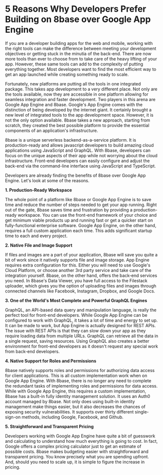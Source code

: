# 5 Reasons Why Developers Prefer Building on 8base over Google App Engine

If you are a developer building apps for the web and mobile, working with the right tools can make the difference between meeting your development objectives or getting stuck in the minutia of the back-end. There are now more tools than ever to choose from to take care of the heavy lifting of your app. However, these same tools can add to the complexity of putting everything together. Most developers want to find the most efficient way to get an app launched while creating something ready to scale.

Fortunately, new platforms are putting all the tools in one integrated package. This takes app development to a very different place. Not only are the tools available, now they are accessible in one platform allowing for seamless integration and faster development. Two players in this arena are Google App Engine and 8base. Google's App Engine comes with the distinction of being developed by the internet giant. It certainly brought a new level of integrated tools to the app development space. However, it is not the only option available. 8base takes a new approach, starting from scratch, they created the best possible platform to provide the essential components of an application's infrastructure.

8base is a unique serverless backend-as-a-service platform. It is production-ready and allows javascript developers to build amazing cloud applications using JavaScript and GraphQL. With 8base, developers can focus on the unique aspects of their app while not worrying about the cloud infrastructure. Front-end developers can easily configure and adjust the back-end via the command-line interface using JavaScript and TypeScript.

Developers are already finding the benefits of 8base over Google App Engine. Let's look at some of the reasons.

**1. Production-Ready Workspace**

The whole point of a platform like 8base or Google App Engine is to save time and reduce the number of steps needed to get your app running. Right out of the gate, 8base saves time and frustration by providing a production-ready workspace. You can use the front-end framework of your choice and get minimum viable products up and running fast or get a quicker start on fully-functional enterprise software. Google App Engine, on the other hand, requires a full custom application each time. This adds significant startup time to each and every project.

**2. Native File and Image Support**

If files and images are a part of your application, 8base will save you quite a bit of work since it natively supports file and image storage. App Engine requires extra configuration for this. Either you will need to use Google's Cloud Platform, or choose another 3rd party service and take care of the integration yourself. 8base, on the other hand, offers the back-end services you need. In 8base's Data Viewer, you have full access to the Filestack uploader, which gives you the option of uploading files and images through connected channels like Facebook, Instagram, Dropbox, and Google Docs.

**3. One of the World's Most Complete and Powerful GraphQL Engines**

GraphQL, an API-based data query and manipulation language, is really the perfect tool for front-end developers. While Google App Engine can be configured to work with GraphQL, it takes a lot of time and energy to set up. It can be made to work, but App Engine is actually designed for REST APIs. The issue with REST APIs is that they can slow down your app as they require loading data from multiple URLs. GraphQL can retrieve all the data in a single request, saving resources. Using GraphQL also creates a better environment for front-end developers as it doesn't request any special work from back-end developers.

**4. Native Support for Roles and Permissions**

8base natively supports roles and permissions for authorizing data access for client applications. This is all custom implementation work when on Google App Engine. With 8base, there is no longer any need to complete the redundant tasks of implementing roles and permissions for data access. While with Google App Engine, this requires a custom implementation, 8base has a built-in fully identity management solution. It uses an Auth0 account managed by 8base. Not only does using built-in identity management make things easier, but it also decreases the chances of exposing security vulnerabilities. It supports over thirty different single-sign-on methods, including Google, Facebook, and Github.

**5. Straightforward and Transparent Pricing**

Developers working with Google App Engine have quite a bit of guesswork and calculating to understand how much everything is going to cost. In fact, Google offers a complex pricing calculator just to get an estimate of possible costs. 8base makes budgeting easier with straightforward and transparent pricing. You know precisely what you are spending upfront. And, should you need to scale up, it is simple to figure the increase in pricing.